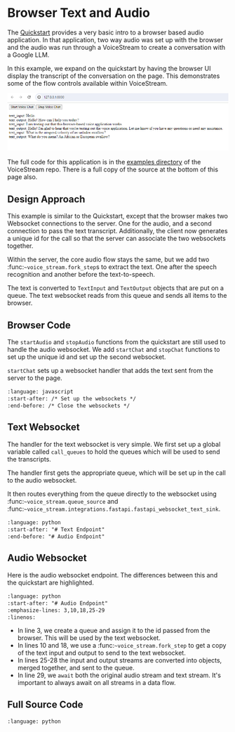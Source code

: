 # Browser Text and Audio

The [Quickstart](../getting_started/index) provides a very basic intro to a browser based audio application.  In that 
application, two way audio was set up with the browser and the audio was run through a VoiceStream to create a conversation
with a Google LLM.

In this example, we expand on the quickstart by having the browser UI display the transcript of the conversation on the page.
This demonstrates some of the flow controls available within VoiceStream.

![browser_with_text](./browser_with_text.png)

The full code for this application is in the [examples directory](https://github.com/DaveDeCaprio/voice-stream/blob/main/examples/quickstart.py) 
of the VoiceStream repo.  There is a full copy of the source at the bottom of this page also.

## Design Approach

This example is similar to the Quickstart, except that the browser makes two Websocket connections to the server.  One 
for the audio, and a second connection to pass the text transcript.  Additionally, the client now generates a unique
id for the call so that the server can associate the two websockets together. 

Within the server, the core audio flow stays the same, but we add two :func:`~voice_stream.fork_step`s to extract the 
text.  One after the speech recognition and another before the text-to-speech.

The text is converted to `TextInput` and `TextOutput` objects that are put on a queue.  The text websocket reads from 
this queue and sends all items to the browser.

## Browser Code

The `startAudio` and `stopAudio` functions from the quickstart are still used to handle the audio websocket.  We add
`startChat` and `stopChat` functions to set up the unique id and set up the second websocket.

`startChat` sets up a websocket handler that adds the text sent from the server to the page.

```{literalinclude} ../../examples/browser.py
:language: javascript
:start-after: /* Set up the websockets */
:end-before: /* Close the websockets */
```

## Text Websocket

The handler for the text websocket is very simple.  We first set up a global variable called `call_queues` to hold the 
queues which will be used to send the transcripts.  

The handler first gets the appropriate queue, which will be set up in the call to the audio websocket.

It then routes everything from the queue directly to the websocket using :func:`~voice_stream.queue_source` and 
:func:`~voice_stream.integrations.fastapi.fastapi_websocket_text_sink`.

```{literalinclude} ../../examples/browser.py
:language: python
:start-after: "# Text Endpoint"
:end-before: "# Audio Endpoint"
```

## Audio Websocket

Here is the audio websocket endpoint.  The differences between this and the quickstart are highlighted.

```{literalinclude} ../../examples/browser.py
:language: python
:start-after: "# Audio Endpoint"
:emphasize-lines: 3,10,18,25-29
:linenos:
```

* In line 3, we create a queue and assign it to the id passed from the browser.  This will be used by the text websocket.
* In lines 10 and 18, we use a :func:`~voice_stream.fork_step` to get a copy of the text input and output to send to the text websocket.
* In lines 25-28 the input and output streams are converted into objects, merged together, and sent to the queue.
* In line 29, we `await` both the original audio stream and text stream.  It's important to always await on all streams in a data flow. 

## Full Source Code

```{literalinclude} ../../examples/browser.py
:language: python
```

